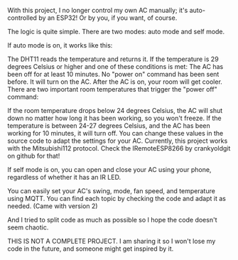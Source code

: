 With this project, I no longer control my own AC manually; it's auto-controlled by an ESP32! Or by you, if you want, of course.

The logic is quite simple. There are two modes: auto mode and self mode.

If auto mode is on, it works like this:

The DHT11 reads the temperature and returns it.
If the temperature is 29 degrees Celsius or higher and one of these conditions is met:
The AC has been off for at least 10 minutes.
No "power on" command has been sent before.
It will turn on the AC.
After the AC is on, your room will get cooler. There are two important room temperatures that trigger the "power off" command:

If the room temperature drops below 24 degrees Celsius, the AC will shut down no matter how long it has been working, so you won't freeze.
If the temperature is between 24-27 degrees Celsius, and the AC has been working for 10 minutes, it will turn off.
You can change these values in the source code to adapt the settings for your AC. Currently, this project works with the Mitsubishi112 protocol. Check the IRemoteESP8266 by crankyoldgit on github for that!

If self mode is on, you can open and close your AC using your phone, regardless of whether it has an IR LED.

You can easily set your AC's swing, mode, fan speed, and temperature using MQTT. You can find each topic by checking the code and adapt it as needed. (Came with version 2)

And I tried to split code as much as possible so I hope the code doesn't seem chaotic.

THIS IS NOT A COMPLETE PROJECT. I am sharing it so I won't lose my code in the future, and someone might get inspired by it.
